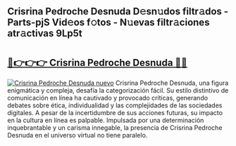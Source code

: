 ## Crisrina Pedroche Desnuda D𝚎sn𝚞dos filtr𝚊dos - Parts-pjS Vid𝚎os f𝚘tos - N𝚞evas filtr𝚊ciones atr𝚊ctivas 9Lp5t

# <h2><a href="http://mbcn6c.tromn.icu/?c=Crisrina+Pedroche+Desnuda">🔗👉👉👉 Crisrina Pedroche Desnuda 🔗🔗</a></h2>

[![Crisrina Pedroche Desnuda nuevo](https://i.imgur.com/pEAQMta.gif)](http://mbcn6c.tromn.icu/?c=Crisrina+Pedroche+Desnuda)
Crisrina Pedroche Desnuda, una figura enigmática y compleja, desafía la categorización fácil. Su estilo distintivo de comunicación en línea ha cautivado y provocado críticas, generando debates sobre ética, individualidad y las complejidades de las sociedades digitales. A pesar de la incertidumbre de sus acciones futuras, su impacto en la cultura en línea es palpable. Impulsada por una determinación inquebrantable y un carisma innegable, la presencia de Crisrina Pedroche Desnuda en el universo virtual no tiene paralelo.
